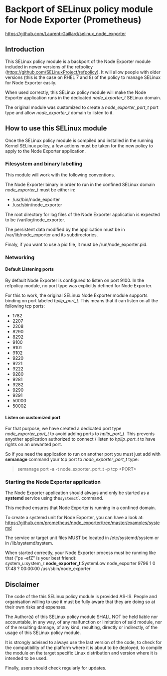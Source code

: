 Backport of SELinux policy module for Node Exporter (Prometheus)
==========================================================
https://github.com/Laurent-Gaillard/selinux_node_exporter

## Introduction

This SELinux policy module is a backport of the Node Exporter module included in
newer versions of the refpolicy (https://github.com/SELinuxProject/refpolicy). It will allow 
people with older versions (this is the case on RHEL 7 and 8) of the policy to manage SELinux 
for Node Exporter easily.

When used correctly, this SELinux policy module will make the Node Exporter application
runs in the dedicated *node_exporter_t* SELinux domain.

The original module was customized to create a *node_exporter_port_t* port type and allow 
*node_exporter_t* domain to listen to it.

## How to use this SELinux module

Once the SELinux policy module is compiled and installed in the running Kernel SELinux
policy, a few actions must be taken for the new policy to apply to the Node Exporter
application.

### Filesystem and binary labelling

This module will work with the following conventions.

The Node Exporter binary in order to run in the confined SELinux domain *node_exporter_t* must be either in:  
- /usr/bin/node_exporter
- /usr/sbin/node_exporter

The root directory for log files of the Node Exporter application is expected to be 
 /var/log/node_exporter.

The persistent data modified by the application must be in /var/lib/node_exporter and its subdirectories.

Finaly, if you want to use a pid file, it must be /run/node_exporter.pid.

### Networking

#### Default Listening ports
By default Node Exporter is configured to listen on port 9100.
In the refpolicy module, no port type was explicitly defined for Node Exporter.

For this to work, the original SELinux Node Exporter module supports binding on port labeled *hplip_port_t*.
This means that it can listen on all the following tcp ports: 
- 1782
- 2207
- 2208
- 8290
- 8292
- 9100
- 9101
- 9102
- 9220
- 9221
- 9222
- 9280
- 9281
- 9282
- 9290
- 9291
- 50000
- 50002

#### Listen on customized port

For that purpose, we have created a dedicated port type *node_exporter_port_t* to avoid adding ports to *hplip_port_t*.
This prevents anyother application authorized to connect / listen to *hplip_port_t* to have rights on an unwanted port.

So if you need the application to run on another port you must just add with **semanage** command your tcp port to *node_exporter_port_t* type:
> semanage port -a -t node_exporter_port_t -p tcp \<PORT\>

### Starting the Node Exporter application

The Node Exporter application should always and only be started as a **systemd** service using
the`systemctl` command.

This method ensures that Node Exporter is running in a confined domain.

To create a systemd unit for Node Exporter, you can have a look at:
https://github.com/prometheus/node_exporter/tree/master/examples/systemd

The service or target unit files MUST be located in /etc/systemd/system or in /lib/systemd/system.

When started correctly, your Node Exporter process must be running like that ("ps -efZ" is your best friend):
system_u:system_r:**node_exporter_t**:SystemLow node_exporter 9796  1  0 17:48 ?        00:00:00 /usr/sbin/node_exporter

## Disclaimer

The code of the this SELinux policy module is provided AS-IS. People and organisation
willing to use it must be fully aware that they are doing so at their own risks and
expenses.

The Author(s) of this SELinux policy module SHALL NOT be held liable nor accountable, in
 any way, of any malfunction or limitation of said module, nor of the resulting damage, of
 any kind, resulting, directly or indirectly, of the usage of this SELinux policy module.

It is strongly advised to always use the last version of the code, to check for the 
compatibility of the platform where it is about to be deployed, to compile the module on
the target specific Linux distribution and version where it is intended to be used.

Finally, users should check regularly for updates.
